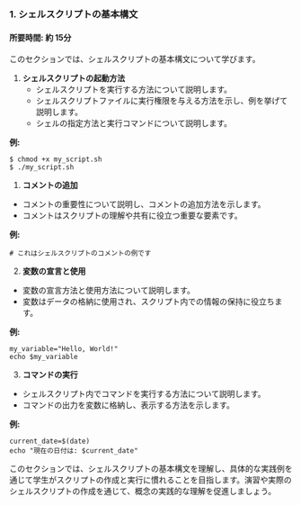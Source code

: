 ### 1. シェルスクリプトの基本構文

#### 所要時間: 約 15分

このセクションでは、シェルスクリプトの基本構文について学びます。

1. **シェルスクリプトの起動方法**
   - シェルスクリプトを実行する方法について説明します。
   - シェルスクリプトファイルに実行権限を与える方法を示し、例を挙げて説明します。
   - シェルの指定方法と実行コマンドについて説明します。

**例:**
```shell
$ chmod +x my_script.sh
$ ./my_script.sh
```

 
1. **コメントの追加** 
- コメントの重要性について説明し、コメントの追加方法を示します。
- コメントはスクリプトの理解や共有に役立つ重要な要素です。

**例:** 

```shell
# これはシェルスクリプトのコメントの例です
``` 
2. **変数の宣言と使用** 
- 変数の宣言方法と使用方法について説明します。
- 変数はデータの格納に使用され、スクリプト内での情報の保持に役立ちます。

**例:** 

```shell
my_variable="Hello, World!"
echo $my_variable
``` 
3. **コマンドの実行** 
- シェルスクリプト内でコマンドを実行する方法について説明します。
- コマンドの出力を変数に格納し、表示する方法を示します。

**例:** 

```shell
current_date=$(date)
echo "現在の日付は: $current_date"
```

このセクションでは、シェルスクリプトの基本構文を理解し、具体的な実践例を通じて学生がスクリプトの作成と実行に慣れることを目指します。演習や実際のシェルスクリプトの作成を通じて、概念の実践的な理解を促進しましょう。
